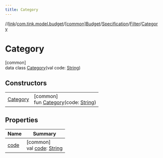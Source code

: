 ```yaml
---
title: Category
---
```

//[link](../../../../../../index.html)/[com.tink.model.budget](../../../../index.html)/[[common]Budget](../../../index.html)/[Specification](../../index.html)/[Filter](../index.html)/[Category](index.html)



# Category



[common]\
data class [Category](index.html)(val code: [String](https://kotlinlang.org/api/latest/jvm/stdlib/kotlin/-string/index.html))



## Constructors


| | |
|---|---|
| [Category](-category.html) | [common]<br>fun [Category](-category.html)(code: [String](https://kotlinlang.org/api/latest/jvm/stdlib/kotlin/-string/index.html)) |


## Properties


| Name | Summary |
|---|---|
| [code](code.html) | [common]<br>val [code](code.html): [String](https://kotlinlang.org/api/latest/jvm/stdlib/kotlin/-string/index.html) |

